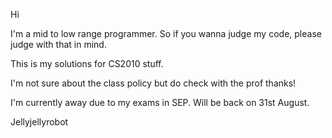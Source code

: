 Hi

I'm a mid to low range programmer. So if you wanna judge my code, please judge with that in mind.

This is my solutions for CS2010 stuff.

I'm not sure about the class policy but do check with the prof thanks!

I'm currently away due to my exams in SEP. Will be back on 31st August.

Jellyjellyrobot
